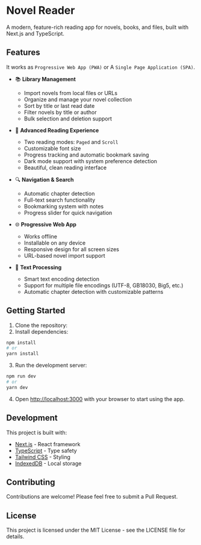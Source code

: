 # Novel Reader

A modern, feature-rich reading app for novels, books, and files, built with Next.js and TypeScript.

## Features

It works as `Progressive Web App (PWA)` or A `Single Page Application (SPA)`.

- 📚 **Library Management**
  - Import novels from local files or URLs
  - Organize and manage your novel collection
  - Sort by title or last read date
  - Filter novels by title or author
  - Bulk selection and deletion support

- 📖 **Advanced Reading Experience**
  - Two reading modes: `Paged` and `Scroll`
  - Customizable font size
  - Progress tracking and automatic bookmark saving
  - Dark mode support with system preference detection
  - Beautiful, clean reading interface

- 🔍 **Navigation & Search**
  - Automatic chapter detection
  - Full-text search functionality
  - Bookmarking system with notes
  - Progress slider for quick navigation

- 🌐 **Progressive Web App**
  - Works offline
  - Installable on any device
  - Responsive design for all screen sizes
  - URL-based novel import support

- 📝 **Text Processing**
  - Smart text encoding detection
  - Support for multiple file encodings (UTF-8, GB18030, Big5, etc.)
  - Automatic chapter detection with customizable patterns

## Getting Started

1. Clone the repository:
2. Install dependencies:
```bash
npm install
# or
yarn install
```

3. Run the development server:
```bash
npm run dev
# or
yarn dev
```

4. Open [http://localhost:3000](http://localhost:3000) with your browser to start using the app.

## Development

This project is built with:
- [Next.js](https://nextjs.org/) - React framework
- [TypeScript](https://www.typescriptlang.org/) - Type safety
- [Tailwind CSS](https://tailwindcss.com/) - Styling
- [IndexedDB](https://developer.mozilla.org/en-US/docs/Web/API/IndexedDB_API) - Local storage

## Contributing

Contributions are welcome! Please feel free to submit a Pull Request.

## License

This project is licensed under the MIT License - see the LICENSE file for details.
